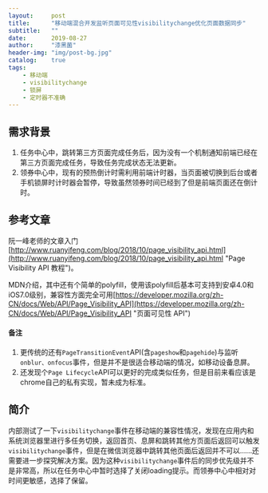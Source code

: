 ```yaml
---
layout:     post
title:      "移动端混合开发监听页面可见性visibilitychange优化页面数据同步"
subtitle:   ""
date:       2019-08-27
author:     "漆黑菌"
header-img: "img/post-bg.jpg"
catalog:    true
tags:
    - 移动端
    - visibilitychange
    - 锁屏
    - 定时器不准确
---
```


## 需求背景
1. 任务中心中，跳转第三方页面完成任务后，因为没有一个机制通知前端已经在第三方页面完成任务，导致任务完成状态无法更新。
2. 领券中心中，现有的预热倒计时需利用前端计时器，当页面被切换到后台或者手机锁屏时计时器会暂停，导致虽然领券时间已经到了但是前端页面还在倒计时。

## 参考文章
阮一峰老师的文章入门[http://www.ruanyifeng.com/blog/2018/10/page_visibility_api.html](http://www.ruanyifeng.com/blog/2018/10/page_visibility_api.html "Page Visibility API 教程")。

MDN介绍，其中还有个简单的polyfill，使用该polyfill后基本可支持到安卓4.0和iOS7.0级别，兼容性方面完全可用[https://developer.mozilla.org/zh-CN/docs/Web/API/Page_Visibility_API](https://developer.mozilla.org/zh-CN/docs/Web/API/Page_Visibility_API "页面可见性 API")

#### 备注
1. 更传统的还有`PageTransitionEvent`API(含`pageshow`和`pagehide`)与监听`onblur、onfocus`事件，但是并不是很适合移动端的情况，如移动设备息屏。
2. 还发现个`Page Lifecycle`API可以更好的完成类似任务，但是目前来看应该是chrome自己的私有实现，暂未成为标准。

## 简介
内部测试了一下`visibilitychange`事件在移动端的兼容性情况，发现在应用内和系统浏览器里进行多任务切换，返回首页、息屏和跳转其他方页面后返回可以触发`visibilitychange`事件，但是在微信浏览器中跳转其他页面后返回并不可以……还需要进一步探究解决方案。因为这种`visibilitychange`事件后的同步优先级并不是非常高，所以在任务中心中暂时选择了关闭loading提示。而领券中心中相对对时间更敏感，选择了保留。
